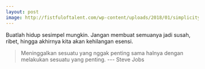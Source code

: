 ```yaml
---
layout: post
image: http://fistfuloftalent.com/wp-content/uploads/2018/01/simplicity.png
---
```


Buatlah hidup sesimpel mungkin. Jangan membuat semuanya jadi susah, ribet, hingga akhirnya kita akan kehilangan esensi.

> Meninggalkan sesuatu yang nggak penting sama halnya dengan melakukan sesuatu yang penting. --- Steve Jobs